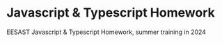 # Javascript & Typescript Homework

EESAST Javascript & Typescript Homework, summer training in 2024